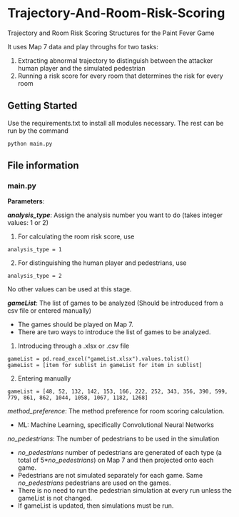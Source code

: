 # Trajectory-And-Room-Risk-Scoring
Trajectory and Room Risk Scoring Structures for the Paint Fever Game

It uses Map 7 data and play throughs for two tasks:
1. Extracting abnormal trajectory to distinguish between the attacker human player and the simulated pedestrian
2. Running a risk score for every room that determines the risk for every room

## Getting Started

Use the requirements.txt to install all modules necessary. The rest can be run by the command

```
python main.py
```

## File information

### main.py 

**Parameters**:

**_analysis_type_**: Assign the analysis number you want to do (takes integer values: 1 or 2)
1. For calculating the room risk score, use 
```
analysis_type = 1
```
2. For distinguishing the human player and pedestrians, use
```
analysis_type = 2
```
No other values can be used at this stage. 

**_gameList_**: The list of games to be analyzed (Should be introduced from a csv file or entered manually)
- The games should be played on Map 7. 
- There are two ways to introduce the list of games to be analyzed.
1. Introducing through a .xlsx or .csv file
```
gameList = pd.read_excel("gameList.xlsx").values.tolist()
gameList = [item for sublist in gameList for item in sublist]
```
2. Entering manually
```
gameList = [48, 52, 132, 142, 153, 166, 222, 252, 343, 356, 390, 599, 779, 861, 862, 1044, 1058, 1067, 1182, 1268]
```

_method_preference_: The method preference for room scoring calculation. 
- ML: Machine Learning, specifically Convolutional Neural Networks

_no_pedestrians_: The number of pedestrians to be used in the simulation
- _no_pedestrians_ number of pedestrians are generated of each type (a total of 5*_no_pedestrians_) on Map 7 and then projected onto each game.
- Pedestrians are not simulated separately for each game. Same _no_pedestrians_ pedestrians are used on the games.
- There is no need to run the pedestrian simulation at every run unless the gameList is not changed.
- If gameList is updated, then simulations must be run.
